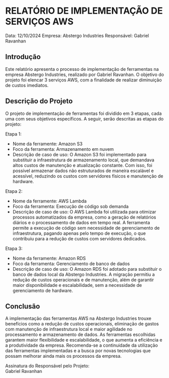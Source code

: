 # RELATÓRIO DE IMPLEMENTAÇÃO DE SERVIÇOS AWS

Data: 12/10/2024
Empresa: Abstergo Industries
Responsável: Gabriel Ravanhan

## Introdução
Este relatório apresenta o processo de implementação de ferramentas na empresa Abstergo Industries, realizado por Gabriel Ravanhan. O objetivo do projeto foi elencar 3 serviços AWS, com a finalidade de realizar diminuição de custos imediatos.

## Descrição do Projeto
O projeto de implementação de ferramentas foi dividido em 3 etapas, cada uma com seus objetivos específicos. A seguir, serão descritas as etapas do projeto:

Etapa 1:
- Nome da ferramente: Amazon S3
- Foco da ferramenta: Armazenamento em nuvem
- Descrição de caso de uso: O Amazon S3 foi implementado para substituir a infraestrutura de armazenamento local, que demandava altos custos de manutenção e atualização constante. Com isso, foi possível armazenar dados não estruturados de maneira escalável e acessível, reduzindo os custos com servidores físicos e manutenção de hardware.

Etapa 2:
- Nome da ferramente: AWS Lambda
- Foco da ferramenta: Execução de código sob demanda
- Descrição de caso de uso: O AWS Lambda foi utilizada para otimizar processos automatizados da empresa, como a geração de relatórios diários e o processamento de dados em tempo real. A ferramenta permite a execução de código sem necessidade de gerenciamento de infraestrutura, pagando apenas pelo tempo de execução, o que contribuiu para a redução de custos com servidores dedicados.

Etapa 3:
- Nome da ferramente: Amazon RDS
- Foco da ferramenta: Gerenciamento de banco de dados
- Descrição de caso de uso: O Amazon RDS foi adotado para substituir o banco de dados local da Abstergo Industries. A migração permitiu a redução de custos operacionais e de manutenção, além de garantir maior disponibilidade e escalabilidade, sem a necessidade de gerenciamento de hardware.

## Conclusão
A implementação das ferramentas AWS na Abstergo Industries trouxe benefícios como a redução de custos operacionais, eliminação de gastos com manutenção de infraestrutura local e maior agilidade no processamento e armazenamento de dados. As ferramentas escolhidas garantem maior flexibilidade e escalabilidade, o que aumenta a eficiência e a produtividade da empresa. Recomenda-se a continuidade da utilização das ferramentas implementadas e a busca por novas tecnologias que possam melhorar ainda mais os processos da empresa.

Assinatura do Responsável pelo Projeto:
<br>
Gabriel Ravanhan
